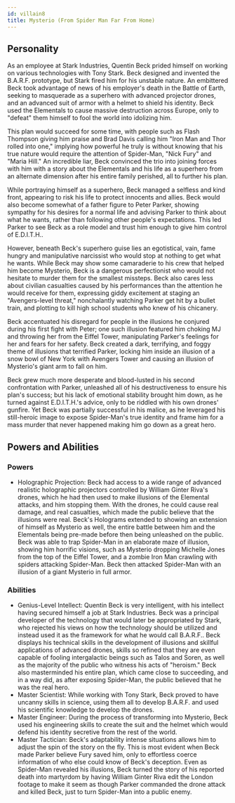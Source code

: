 ```yaml
---
id: villain8
title: Mysterio (From Spider Man Far From Home)
---
```


## Personality
As an employee at Stark Industries, Quentin Beck prided himself on working on various technologies with Tony Stark. Beck designed and invented the B.A.R.F. prototype, but Stark fired him for his unstable nature. An embittered Beck took advantage of news of his employer's death in the Battle of Earth, seeking to masquerade as a superhero with advanced projector drones, and an advanced suit of armor with a helmet to shield his identity. Beck used the Elementals to cause massive destruction across Europe, only to "defeat" them himself to fool the world into idolizing him.

This plan would succeed for some time, with people such as Flash Thompson giving him praise and Brad Davis calling him "Iron Man and Thor rolled into one," implying how powerful he truly is without knowing that his true nature would require the attention of Spider-Man, "Nick Fury" and "Maria Hill." An incredible liar, Beck convinced the trio into joining forces with him with a story about the Elementals and his life as a superhero from an alternate dimension after his entire family perished, all to further his plan.

While portraying himself as a superhero, Beck managed a selfless and kind front, appearing to risk his life to protect innocents and allies. Beck would also become somewhat of a father figure to Peter Parker, showing sympathy for his desires for a normal life and advising Parker to think about what he wants, rather than following other people's expectations. This led Parker to see Beck as a role model and trust him enough to give him control of E.D.I.T.H..

However, beneath Beck's superhero guise lies an egotistical, vain, fame hungry and manipulative narcissist who would stop at nothing to get what he wants. While Beck may show some camaraderie to his crew that helped him become Mysterio, Beck is a dangerous perfectionist who would not hesitate to murder them for the smallest missteps. Beck also cares less about civilian casualties caused by his performances than the attention he would receive for them, expressing giddy excitement at staging an "Avengers-level threat," nonchalantly watching Parker get hit by a bullet train, and plotting to kill high school students who knew of his chicanery.

Beck accentuated his disregard for people in the illusions he conjured during his first fight with Peter; one such illusion featured him choking MJ and throwing her from the Eiffel Tower, manipulating Parker's feelings for her and fears for her safety. Beck created a dark, terrifying, and foggy theme of illusions that terrified Parker, locking him inside an illusion of a snow bowl of New York with Avengers Tower and causing an illusion of Mysterio's giant arm to fall on him.

Beck grew much more desperate and blood-lusted in his second confrontation with Parker, unleashed all of his destructiveness to ensure his plan's success; but his lack of emotional stability brought him down, as he turned against E.D.I.T.H.'s advice, only to be riddled with his own drones' gunfire. Yet Beck was partially successful in his malice, as he leveraged his still-heroic image to expose Spider-Man's true identity and frame him for a mass murder that never happened making him go down as a great hero.

## Powers and Abilities
### Powers
- Holographic Projection: Beck had access to a wide range of advanced realistic holographic projectors controlled by William Ginter Riva's drones, which he had then used to make illusions of the Elemental attacks, and him stopping them. With the drones, he could cause real damage, and real casualties, which made the public believe that the illusions were real. Beck's Holograms extended to showing an extension of himself as Mysterio as well, the entire battle between him and the Elementals being pre-made before then being unleashed on the public. Beck was able to trap Spider-Man in an elaborate maze of illusion, showing him horrific visions, such as Mysterio dropping Michelle Jones from the top of the Eiffel Tower, and a zombie Iron Man crawling with spiders attacking Spider-Man. Beck then attacked Spider-Man with an illusion of a giant Mysterio in full armor.

### Abilities
- Genius-Level Intellect: Quentin Beck is very intelligent, with his intellect having secured himself a job at Stark Industries. Beck was a principal developer of the technology that would later be appropriated by Stark, who rejected his views on how the technology should be utilized and instead used it as the framework for what he would call B.A.R.F.. Beck displays his technical skills in the development of illusions and skillful applications of advanced drones, skills so refined that they are even capable of fooling intergalactic beings such as Talos and Soren, as well as the majority of the public who witness his acts of "heroism." Beck also masterminded his entire plan, which came close to succeeding, and in a way did, as after exposing Spider-Man, the public believed that he was the real hero.
- Master Scientist: While working with Tony Stark, Beck proved to have uncanny skills in science, using them all to develop B.A.R.F. and used his scientific knowledge to develop the drones.
- Master Engineer: During the process of transforming into Mysterio, Beck used his engineering skills to create the suit and the helmet which would defend his identity secretive from the rest of the world.
- Master Tactician: Beck's adaptability intense situations allows him to adjust the spin of the story on the fly. This is most evident when Beck made Parker believe Fury saved him, only to effortless coerce information of who else could know of Beck's deception. Even as Spider-Man revealed his illusions, Beck turned the story of his reported death into martyrdom by having William Ginter Riva edit the London footage to make it seem as though Parker commanded the drone attack and killed Beck, just to turn Spider-Man into a public enemy.
